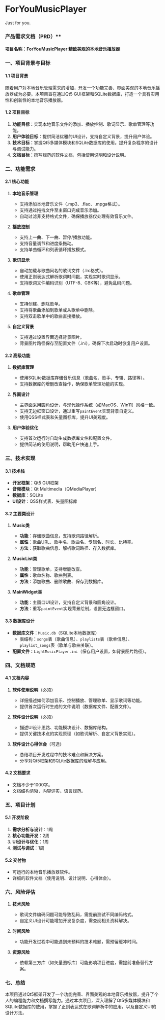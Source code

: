 # ForYouMusicPlayer
Just for you.
### 产品需求文档（PRD）**
#### **项目名称：ForYouMusicPlayer 精致美观的本地音乐播放器**

### **一、项目背景与目标**
#### **1.1 项目背景**
随着用户对本地音乐管理需求的增加，开发一个功能完善、界面美观的本地音乐播放器成为必要。本项目旨在通过Qt5 GUI框架和SQLite数据库，打造一个具有实用性和创新性的本地音乐播放器。

#### **1.2 项目目标**
1. **功能目标**：实现本地音乐文件的添加、播放控制、歌词显示、歌单管理等功能。
2. **用户体验目标**：提供简洁优雅的UI设计，支持自定义背景，提升用户体验。
3. **技术目标**：掌握Qt5多媒体模块和SQLite数据库的使用，提升复杂程序的设计与调试能力。
4. **文档目标**：撰写规范的软件文档，包括使用说明和设计说明。

### **二、功能需求**
#### **2.1 核心功能**
1. **本地音乐管理**
   - 支持添加本地音乐文件（.mp3、.flac、.mpga格式）。
   - 支持通过拖拽文件至主窗口完成音乐添加。
   - 自动过滤非支持格式文件，确保播放器仅处理有效音乐文件。

2. **播放控制**
   - 支持上一曲、下一曲、暂停/播放功能。
   - 支持音量调节和进度条拖动。
   - 支持单曲循环和列表循环播放模式。

3. **歌词显示**
   - 自动加载与歌曲同名的歌词文件（.lrc格式）。
   - 使用正则表达式解析歌词时间戳，实现实时歌词显示。
   - 支持歌词文件编码识别（UTF-8、GBK等），避免乱码问题。

4. **歌单管理**
   - 支持创建、删除歌单。
   - 支持将歌曲添加到歌单或从歌单中删除。
   - 支持双击歌单中的歌曲直接播放。

5. **自定义背景**
   - 支持通过设置界面选择背景图片。
   - 背景图片路径保存至配置文件（.ini），确保下次启动时恢复用户设置。

#### **2.2 高级功能**
1. **数据库管理**
   - 使用SQLite数据库存储音乐信息（歌曲名、歌手、专辑、路径等）。
   - 支持数据库的增删改查操作，确保歌单管理功能的实现。

2. **界面设计**
   - 主界面采用圆角设计，与现代操作系统（如MacOS、Win11）风格一致。
   - 支持无边框窗口设计，通过重写`paintEvent`实现背景自定义。
   - 使用QSS样式表和矢量图标库，提升UI美观度。

3. **用户体验优化**
   - 支持首次运行时自动生成数据库文件和配置文件。
   - 提供简洁的使用说明，帮助用户快速上手。

### **三、技术实现**
#### **3.1 技术栈**
- **开发框架**：Qt5 GUI框架
- **音频模块**：Qt Multimedia（QMediaPlayer）
- **数据库**：SQLite
- **UI设计**：QSS样式表、矢量图标库

#### **3.2 主要类设计**
1. **Music类**
   - **功能**：存储歌曲信息，支持歌词路径解析。
   - **属性**：歌曲URL、歌手名、歌曲名、专辑名、时长、比特率。
   - **方法**：获取歌曲信息、解析歌词路径、存入数据库。

2. **MusicList类**
   - **功能**：管理歌单，支持增删改查。
   - **属性**：歌单名称、歌曲列表。
   - **方法**：添加歌曲、删除歌曲、保存到数据库。

3. **MainWidget类**
   - **功能**：主窗口UI设计，支持自定义背景和圆角设计。
   - **方法**：重写`paintEvent`实现背景绘制，设置无边框窗口。

#### **3.3 数据库设计**
- **数据库文件**：`Music.db`（SQLite本地数据库）
  - 表结构：`songs`表（歌曲信息）、`playlists`表（歌单信息）、`playlist_songs`表（歌单与歌曲关联）。
- **配置文件**：`LightMusicPlayer.ini`（保存用户设置，如背景图片路径）。

### **四、文档规范**
#### **4.1 文档内容**
1. **软件使用说明**（必须）
   - 详细描述如何添加音乐、控制播放、管理歌单、显示歌词等功能。
   - 提供首次运行时生成的文件说明（数据库文件、配置文件）。

2. **软件设计说明**（必须）
   - 描述UI设计思路、功能模块设计、数据库结构。
   - 提供关键技术点的实现原理（如歌词解析、自定义背景实现）。

3. **软件设计心得体会**（可选）
   - 总结项目开发过程中的技术难点和解决方案。
   - 分享对Qt5框架和SQLite数据库的理解与应用。

#### **4.2 文档要求**
- 文档不少于1000字。
- 文档结构清晰，内容详实，语言规范。

### **五、项目计划**
#### **5.1 开发阶段**
1. **需求分析与设计**：1周
2. **核心功能开发**：2周
3. **UI设计与优化**：1周
4. **测试与调试**：1周

#### **5.2 交付物**
- 可运行的本地音乐播放器软件。
- 详细的软件文档（使用说明、设计说明、心得体会）。

### **六、风险评估**
1. **技术风险**
   - 歌词文件编码问题可能导致乱码，需提前测试不同编码格式。
   - 自定义UI设计可能增加开发复杂度，需查阅相关资料解决。

2. **时间风险**
   - 功能开发过程中可能遇到未预料的技术难题，需预留缓冲时间。

3. **资源风险**
   - 依赖第三方库（如矢量图标库）可能影响项目进度，需提前准备替代方案。

### **七、总结**
本项目通过Qt5框架开发了一个功能完善、界面美观的本地音乐播放器，提升了个人的编程能力和文档撰写能力。通过本次项目，深入理解了Qt5多媒体模块和SQLite数据库的使用，掌握了正则表达式在歌词解析中的应用，以及自定义UI的设计方法。
